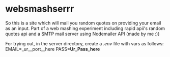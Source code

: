 # websmashserrr

So this is a site which will mail you random quotes on providing your email as an input. Part of a web mashing experiment including rapid apii's random quotes api and a SMTP mail server using Nodemailer API (made by me :))

For trying out,
in the server directory, create a *.env* file with vars as follows:
EMAIL=_ur__port__here
PASS=__Ur_Pass_here__

